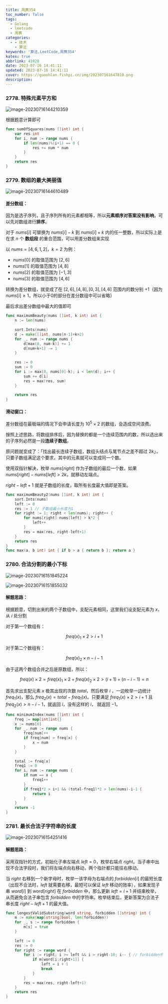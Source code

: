 ```yaml
---
title: 周赛354
toc_number: false
tags:
  - Golang
  - leetcode
  - 周赛
categories:
  - - 技术
    - 算法
keywords: '算法,LeetCode,周赛354'
katex: true
abbrlink: 41028
date: 2023-07-16 14:41:11
updated: 2023-07-16 14:41:11
cover: https://gooohlan.fishpi.cn/img/202307161647810.png
description:
---
```


### 2778. 特殊元素平方和

![image-20230716144210359](https://gooohlan.fishpi.cn/img/202307161442393.png)

根据题意计算即可

```go
func sumOfSquares(nums []int) int {
    var res int
    for i, num := range nums {
        if len(nums)%(i+1) == 0 {
            res += num * num
        }
    }
    return res
}
```

### 2779. 数组的最大美丽值

![image-20230716144610489](https://gooohlan.fishpi.cn/img/202307161446508.png)

#### 差分数组：

因为是选子序列，且子序列所有的元素都相等，所以**元素顺序对答案没有影响**，可以先对数组进行**排序**。

对于 $nums[i]$ 可替换为 $nums[i]-k$ 到 $nums[i]+k$ 内的任一整数，所以实际上是在求 $n$ 个 **数组段** 的重合范围，可以用差分数组来实现

以 $nums = [4,6,1,2]， k = 2$ 为例：

- $nums[0]$ 的取值范围为 $[2,6]$
- $nums[1]$ 的取值范围为 $[4,8]$
- $nums[2]$ 的取值范围为 $[-1,3]$
- $nums[3]$ 的取值范围为 $[4,6]$

转换为差分数组，就变成了在 $[2,6],[4,8],[0,3],[4,6]$ 范围内的数分别 $+1$（因为 $nums[i] \geq 1$，所以小于0的部分在差分数组中可以省略）

最后求出差分数组中最大的值即可

```go
func maximumBeauty(nums []int, k int) int {
    n := len(nums)
    
    sort.Ints(nums)
    d := make([]int, nums[n-1]+k+2)
    for _, num := range nums {
        d[max(0, num-k)] += 1
        d[num+k+1] -= 1
    }
    
    res := 0
    sum := 0
    for i := max(0, nums[0]-k); i < len(d); i++ {
        sum += d[i]
        res = max(res, sum)
    }
    
    return res
}
```

#### 滑动窗口：

差分数组在最极端的情况下会申请长度为 $10^5 \times 2$ 的数组，会造成空间浪费。

按照上述思路，将数组排序后，因为替换的都是一个连续范围内的数，所以选出来的子序列必然是一段**连续子数组**。

原问题就变成了：「找出最长连续子数组，数组头结点与尾节点之差不超过 $2k$」，只要子数组满足这个要求，其中的元素就可以变成同一个数。

使用双指针解决，枚举 $nums[right]$ 作为子数组的最后一个数，如果 $nums[right] - nums[left] > 2k$，就移动左端点。

$right - left + 1$ 就是子数组的长度，取所有长度最大值即是答案。

```go
func maximumBeauty2(nums []int, k int) int {
    sort.Ints(nums)
    left := 0
    res := 1 // 子数组最小长度为1
    for right := 1; right < len(nums); right++ {
        for nums[right]-nums[left] > k*2 {
            left++
        }
        res = max(res, right-left+1)
    }
    return res
}
func max(a, b int) int { if b > a { return b }; return a }
```

### 2780. 合法分割的最小下标

![image-20230716151845224](https://gooohlan.fishpi.cn/img/202307161518259.png)

![image-20230716151855032](https://gooohlan.fishpi.cn/img/202307161518067.png)

#### 解题思路：

根据题意，切割出来的两个子数组中，支配元素相同，这里我们设支配元素为 $x$，从 $i$ 处分割

对于第一个数组有：

$$freq(x)_1 \times 2 > i + 1$$

对于第二个数组有：

$$freq(x)_2 \times n-i-1$$

由于这两个数组合并之后是原数组，所以：

$$freq(x) \times 2 = freq(x)_1 \times 2 + freq(x)_2 \times 2 > (i+1) + (n-i-1) = n$$

首先求出支配元素 $x$ 极其出现的次数 $total$，然后枚举 $i$ ，一边枚举一边统计 $freq_1(x)$，那么 $freq_2(x) = total - freq_1(x)$。只要满足 $freq_1(x) \times 2 > i + 1$ 且 $freq_2(x) > n - i - 1$，就返回 $i$，没有这样的 $i$， 就返回 $-1$。

```go
func minimumIndex(nums []int) int {
    freq := map[int]int{}
    x := nums[0]
    for _, num := range nums {
        freq[num]++
        if freq[num] > freq[x] {
            x = num
        }
    }
    
    total := freq[x]
    freq1 := 0
    for i, num := range nums {
        if num == x {
            freq1++
        }
        if freq1*2 > i+1 && (total-freq1)*2 > len(nums)-i-1 {
            return i
        }
    }
    return -1
}
```

### 2781. 最长合法子字符串的长度

![image-20230716154251416](https://gooohlan.fishpi.cn/img/202307161542454.png)

#### 解题思路：

采用双指针的方式，初始化子串左端点 $left = 0$，枚举右端点 $right$。当子串中出现不合法字段时，我们将左端点向右移动，两个指针都只能往右移动。

当 $right$ 右移到一个新字母时，枚举一该字母为右端点的 $forbidden[i]$ 的最短长度（出现不合法时，$left$ 就需要右移，最短可以保证 $left$ 移动的效率），如果发现子串 $word[i]$ 到 $word[right]$ 在 $forbidden$ 中，那么更新 $left = i+1$ 并结束枚举，从而避免合法子串包含 $forbidden$ 中的字符串。枚举结束后，更新答案为合法子串长度 $right -left + 1$ 的最大值。

```go
func longestValidSubstring(word string, forbidden []string) int {
    m := make(map[string]bool, len(forbidden))
    for _, s := range forbidden {
        m[s] = true
    }
    
    left := 0
    res := 0
    for right := range word {
        for i := right; i >= left && i > right-10; i-- { // forbidden中子串长度小于10
            if m[word[i:right+1]] {
                left = i + 1
                break
            }
        }
        res = max(res, right-left+1)
    }
    return res
}
```

